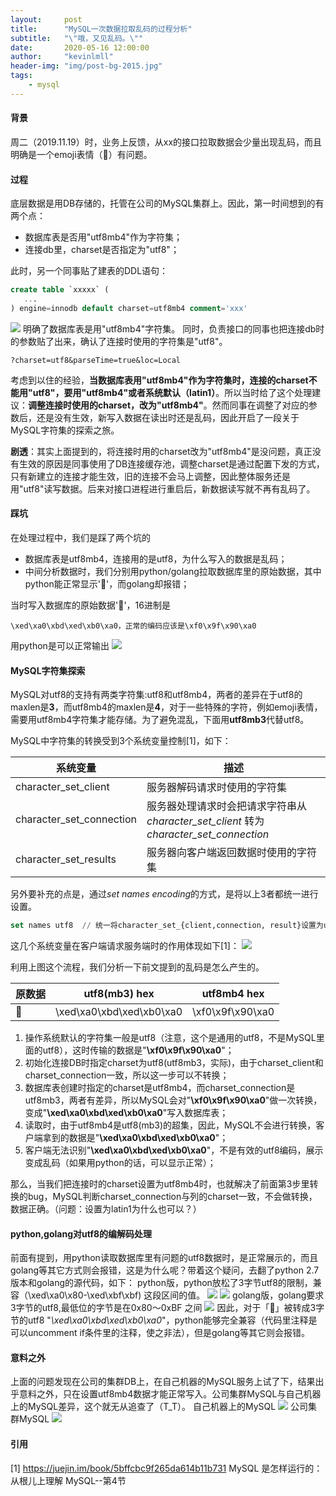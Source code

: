 ```yaml
---
layout:     post
title:      "MySQL一次数据拉取乱码的过程分析"
subtitle:   "\"哦，又见乱码。\""
date:       2020-05-16 12:00:00
author:     "kevinlmll"
header-img: "img/post-bg-2015.jpg"
tags:
    - mysql
---
```

#### 背景
周二（2019.11.19）时，业务上反馈，从xx的接口拉取数据会少量出现乱码，而且明确是一个emoji表情（🐠）有问题。

#### 过程
底层数据是用DB存储的，托管在公司的MySQL集群上。因此，第一时间想到的有两个点：
- 数据库表是否用"utf8mb4"作为字符集；
- 连接db里，charset是否指定为"utf8"；

此时，另一个同事贴了建表的DDL语句：
```sql
create table `xxxxx` (
   ...
) engine=innodb default charset=utf8mb4 comment='xxx'
```
![](/img/in-post/20200516_01_01.png)
明确了数据库表是用"utf8mb4"字符集。
同时，负责接口的同事也把连接db时的参数贴了出来，确认了连接时使用的字符集是"utf8"。
```
?charset=utf8&parseTime=true&loc=Local
```

考虑到以住的经验，**当数据库表用"utf8mb4"作为字符集时，连接的charset不能用"utf8"，要用"utf8mb4"或者系统默认（latin1）**。所以当时给了这个处理建议：**调整连接时使用的charset，改为"utf8mb4"**。然而同事在调整了对应的参数后，还是没有生效，新写入数据在读出时还是乱码，因此开启了一段关于MySQL字符集的探索之旅。

**剧透**：其实上面提到的，将连接时用的charset改为"utf8mb4"是没问题，真正没有生效的原因是同事使用了DB连接缓存池，调整charset是通过配置下发的方式，只有新建立的连接才能生效，旧的连接不会马上调整，因此整体服务还是用"utf8"读写数据。后来对接口进程进行重启后，新数据读写就不再有乱码了。

#### 踩坑
在处理过程中，我们是踩了两个坑的
- 数据库表是utf8mb4，连接用的是utf8，为什么写入的数据是乱码；
- 中间分析数据时，我们分别用python/golang拉取数据库里的原始数据，其中python能正常显示'🐠'，而golang却报错；

当时写入数据库的原始数据'🐠'，16进制是
```
\xed\xa0\xbd\xed\xb0\xa0，正常的编码应该是\xf0\x9f\x90\xa0
```
用python是可以正常输出
![](/img/in-post/20200516_01_02.png)

#### MySQL字符集探索
MySQL对utf8的支持有两类字符集:utf8和utf8mb4，两者的差异在于utf8的maxlen是**3**，而utf8mb4的maxlen是**4**，对于一些特殊的字符，例如emoji表情，需要用utf8mb4字符集才能存储。为了避免混乱，下面用**utf8mb3**代替utf8。

MySQL中字符集的转换受到3个系统变量控制[1]，如下：

| 系统变量 | 描述 |
| --- | --- |
| character_set_client | 服务器解码请求时使用的字符集 |
| character_set_connection | 服务器处理请求时会把请求字符串从*character_set_client* 转为 *character_set_connection* |
| character_set_results | 服务器向客户端返回数据时使用的字符集 |

另外要补充的点是，通过*set names encoding*的方式，是将以上3者都统一进行设置。
```sql
set names utf8  // 统一将character_set_{client,connection, result}设置为utf8
```

这几个系统变量在客户端请求服务端时的作用体现如下[1]：
![](/img/in-post/20200516_01_03.png)

利用上图这个流程，我们分析一下前文提到的乱码是怎么产生的。

| 原数据 | utf8(mb3) hex | utf8mb4 hex |
| --- | --- | --- |
| 🐠 | \xed\xa0\xbd\xed\xb0\xa0 | \xf0\x9f\x90\xa0 |

1. 操作系统默认的字符集一般是utf8（注意，这个是通用的utf8，不是MySQL里面的utf8），这时传输的数据是"**\xf0\x9f\x90\xa0**"；
2. 初始化连接DB时指定charset为utf8(utf8mb3，实际)，由于charset_client和charset_connection一致，所以这一步可以不转换；
3. 数据库表创建时指定的charset是utf8mb4，而charset_connection是utf8mb3，两者有差异，所以MySQL会对"**\xf0\x9f\x90\xa0**"做一次转换，变成"**\xed\xa0\xbd\xed\xb0\xa0**"写入数据库表；
4. 读取时，由于utf8mb4是utf8(mb3)的超集，因此，MySQL不会进行转换，客户端拿到的数据是"**\xed\xa0\xbd\xed\xb0\xa0**"；
5. 客户端无法识别"**\xed\xa0\xbd\xed\xb0\xa0**"，不是有效的utf8编码，展示变成乱码（如果用python的话，可以显示正常）；

那么，当我们把连接时的charset设置为utf8mb4时，也就解决了前面第3步里转换的bug，MySQL判断charset_connection与列的charset一致，不会做转换，数据正确。（问题：设置为latin1为什么也可以？）

#### python,golang对utf8的编解码处理
前面有提到，用python读取数据库里有问题的utf8数据时，是正常展示的，而且golang等其它方式则会报错，这是为什么呢？带着这个疑问，去翻了python 2.7版本和golang的源代码，如下：
python版，python放松了3字节utf8的限制，兼容（\xed\xa0\x80-\xed\xbf\xbf) 这段区间的值。
![](/img/in-post/20200516_01_04.png)
![](/img/in-post/20200516_01_05.png)
golang版，golang要求3字节的utf8,最低位的字节是在0x80～0xBF 之间
![](/img/in-post/20200516_01_06.png)
因此，对于「🐠」被转成3字节的utf8 "*\xed\xa0\xbd\xed\xb0\xa0*"，python能够完全兼容（代码里注释是可以uncomment if条件里的注释，使之非法），但是golang等其它则会报错。

#### 意料之外
上面的问题发现在公司的集群DB上，在自己机器的MySQL服务上试了下，结果出乎意料之外，只在设置utf8mb4数据才能正常写入。公司集群MySQL与自己机器上的MySQL差异，这个就无从追查了（T_T）。
自己机器上的MySQL
![](/img/in-post/20200516_01_07.png)
公司集群MySQL
![](/img/in-post/20200516_01_08.png)

#### 引用
[1] https://juejin.im/book/5bffcbc9f265da614b11b731 MySQL 是怎样运行的：从根儿上理解 MySQL--第4节

